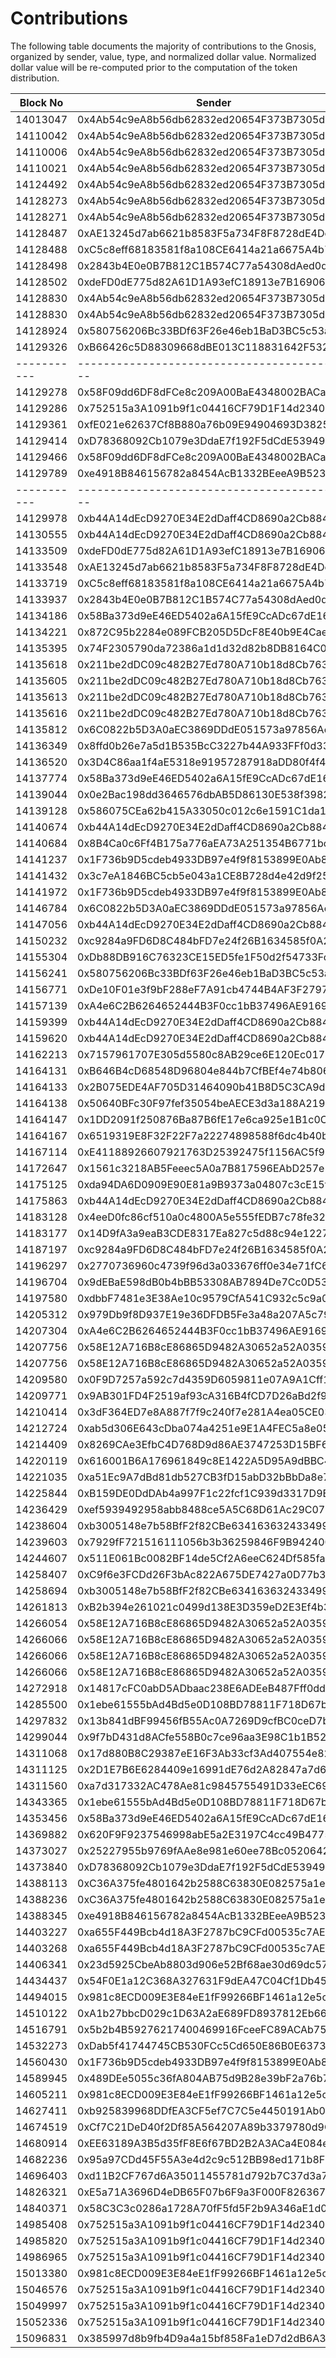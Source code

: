 # Contributions

The following table documents the majority of contributions to the Gnosis, organized by sender, value, type, and normalized dollar value. Normalized dollar value will be re-computed prior to the computation of the token distribution.

| Block No               | Sender                                                                                   | Value                      | Symbol   | Amount                   |
| ---------------------- | ---------------------------------------------------------------------------------------- | -------------------------- | -------- | ------------------------ |
| 14013047               | 0x4Ab54c9eA8b56db62832ed20654F373B7305dB0c                                               | 1.00E+15                   | ETH      | \$3.32                   |
| 14110042               | 0x4Ab54c9eA8b56db62832ed20654F373B7305dB0c                                               | 1.00E+15                   | ETH      | \$2.60                   |
| 14110006               | 0x4Ab54c9eA8b56db62832ed20654F373B7305dB0c                                               | 5.00E+19                   | DAI      | \$50.00                  |
| 14110021               | 0x4Ab54c9eA8b56db62832ed20654F373B7305dB0c                                               | 1.00E+18                   | DAI      | \$1.00                   |
| 14124492               | 0x4Ab54c9eA8b56db62832ed20654F373B7305dB0c                                               | 1.50E+16                   | ETH      | \$40.18                  |
| 14128273               | 0x4Ab54c9eA8b56db62832ed20654F373B7305dB0c                                               | 1.00E+16                   | ETH      | \$26.79                  |
| 14128271               | 0x4Ab54c9eA8b56db62832ed20654F373B7305dB0c                                               | 1.50E+19                   | DAI      | \$15.00                  |
| 14128487               | 0xAE13245d7ab6621b8583F5a734F8F8728dE4Dcd1                                               | 7.80E+17                   | ETH      | \$2,089.71               |
| 14128488               | 0xC5c8eff68183581f8a108CE6414a21a6675A4b79                                               | 1.50E+18                   | ETH      | \$4,018.68               |
| 14128498               | 0x2843b4E0e0B7B812C1B574C77a54308dAed0d0A2                                               | 1.11E+17                   | ETH      | \$296.49                 |
| 14128502               | 0xdeFD0dE775d82A61D1A93efC18913e7B16906e1c                                               | 1.20E+18                   | ETH      | \$3,214.94               |
| 14128830               | 0x4Ab54c9eA8b56db62832ed20654F373B7305dB0c                                               | 1.00E+15                   | ETH      | \$2.67                   |
| 14128830               | 0x4Ab54c9eA8b56db62832ed20654F373B7305dB0c                                               | 1.00E+18                   | DAI      | \$1.00                   |
| 14128924               | 0x580756206Bc33BDf63F26e46eb1BaD3BC5c53a54                                               | 3.00E+17                   | ETH      | \$803.73                 |
| 14129326               | 0xB66426c5D88309668dBE013C118831642F532DD0                                               | 5.73252E+19                | ETH      | \$153,581.21             |
| \-\-\-\-\-\-\-\-\-\-\- | \-\-\-\-\-\-\-\-\-\-\-\-\-\-\-\-\-\-\-\-\-\-\-\-\-\-\-\-\-\-\-\-\-\-\-\-\-\-\-\-\-\-\-\- | \-\-\-\-\-\-\-\-\-\-\-\-\- | \-\-\-\- | \-\-\-\-\-\-\-\-\-\-\-\- |
| 14129278               | 0x58F09dd6DF8dFCe8c209A00BaE4348002BACac1d                                               | 1.20E+24                   | DAI      | \$1,200,000.00           |
| 14129286               | 0x752515a3A1091b9f1c04416CF79D1F14d2340085                                               | 9.79E+24                   | DAI      | \$9,786,795.00           |
| 14129361               | 0xfE021e62637Cf8B880a76b09E94904693D38256A                                               | 7.99E+19                   | ETH      | \$214,146.50             |
| 14129414               | 0xD78368092Cb1079e3DdaE7f192F5dCdE53949CCD                                               | 3.00E+24                   | DAI      | \$3,000,000.00           |
| 14129466               | 0x58F09dd6DF8dFCe8c209A00BaE4348002BACac1d                                               | 6.87E+20                   | ETH      | \$1,841,025.79           |
| 14129789               | 0xe4918B846156782a8454AcB1332BEeeA9B523763                                               | 4.00E+17                   | ETH      | \$1,077.47               |
| \-\-\-\-\-\-\-\-\-\-\- | \-\-\-\-\-\-\-\-\-\-\-\-\-\-\-\-\-\-\-\-\-\-\-\-\-\-\-\-\-\-\-\-\-\-\-\-\-\-\-\-\-\-\-\- | \-\-\-\-\-\-\-\-\-\-\-\-\- | \-\-\-\- | \-\-\-\-\-\-\-\-\-\-\-\- |
| 14129978               | 0xb44A14dEcD9270E34E2dDaff4CD8690a2Cb88461                                               | 9.63E+17                   | ETH      | \$2,593.93               |
| 14130555               | 0xb44A14dEcD9270E34E2dDaff4CD8690a2Cb88461                                               | 3.64E+17                   | ETH      | \$980.49                 |
| 14133509               | 0xdeFD0dE775d82A61D1A93efC18913e7B16906e1c                                               | 1.20E+18                   | ETH      | \$3,232.41               |
| 14133548               | 0xAE13245d7ab6621b8583F5a734F8F8728dE4Dcd1                                               | 7.67E+17                   | ETH      | \$2,065.84               |
| 14133719               | 0xC5c8eff68183581f8a108CE6414a21a6675A4b79                                               | 1.50E+18                   | ETH      | \$4,040.52               |
| 14133937               | 0x2843b4E0e0B7B812C1B574C77a54308dAed0d0A2                                               | 1.14E+17                   | ETH      | \$307.96                 |
| 14134186               | 0x58Ba373d9eE46ED5402a6A15fE9CcADc67dE1650                                               | 1.00E+17                   | ETH      | \$269.36                 |
| 14134221               | 0x872C95b2284e089FCB205D5DcF8E40b9E4Caea97                                               | 1.12E+18                   | ETH      | \$3,016.92               |
| 14135395               | 0x74F2305790da72386a1d1d32d82b8DB8164C0704                                               | 3.00E+18                   | ETH      | \$8,081.04               |
| 14135618               | 0x211be2dDC09c482B27Ed780A710b18d8Cb76328E                                               | 1.00E+18                   | ETH      | \$2,693.68               |
| 14135605               | 0x211be2dDC09c482B27Ed780A710b18d8Cb76328E                                               | 2.00E+19                   | DAI      | \$20.00                  |
| 14135613               | 0x211be2dDC09c482B27Ed780A710b18d8Cb76328E                                               | 8.00E+22                   | DAI      | \$80,000.00              |
| 14135616               | 0x211be2dDC09c482B27Ed780A710b18d8Cb76328E                                               | 1.00E+21                   | DAI      | \$1,000.00               |
| 14135812               | 0x6C0822b5D3A0aEC3869DDdE051573a97856Aeb54                                               | 3.33E+17                   | ETH      | \$897.89                 |
| 14136349               | 0x8ffd0b26e7a5d1B535BcC3227b44A933FFf0d338                                               | 2.45E+18                   | ETH      | \$7,315.57               |
| 14136520               | 0x3D4C86aa1f4aE5318e91957287918aDD80f4f4C6                                               | 3.80E+17                   | ETH      | \$1,134.66               |
| 14137774               | 0x58Ba373d9eE46ED5402a6A15fE9CcADc67dE1650                                               | 7.70E+17                   | ETH      | \$2,299.18               |
| 14139044               | 0x0e2Bac198dd3646576dbAB5D86130E538f39820b                                               | 1.00E+15                   | ETH      | \$2.98                   |
| 14139128               | 0x586075CEa62b415A33050c012c6e1591C1da1c74                                               | 1.50E+15                   | ETH      | \$4.47                   |
| 14140674               | 0xb44A14dEcD9270E34E2dDaff4CD8690a2Cb88461                                               | 6.00E+17                   | ETH      | \$1,791.57               |
| 14140684               | 0x8B4Ca0c6Ff4B175a776aEA73A251354B6771bccA                                               | 1.05E+17                   | ETH      | \$313.52                 |
| 14141237               | 0x1F736b9D5cdeb4933DB97e4f9f8153899E0Ab82f                                               | 3.00E+17                   | ETH      | \$895.78                 |
| 14141432               | 0x3c7eA1846BC5cb5e043a1CE8B728d4e42d9f2539                                               | 2.78E+17                   | ETH      | \$830.09                 |
| 14141972               | 0x1F736b9D5cdeb4933DB97e4f9f8153899E0Ab82f                                               | 9.00E+16                   | ETH      | \$268.73                 |
| 14146784               | 0x6C0822b5D3A0aEC3869DDdE051573a97856Aeb54                                               | 2.22E+18                   | ETH      | \$6,699.82               |
| 14147056               | 0xb44A14dEcD9270E34E2dDaff4CD8690a2Cb88461                                               | 1.91E+17                   | ETH      | \$575.84                 |
| 14150232               | 0xc9284a9FD6D8C484bFD7e24f26B1634585f0A296                                               | 3.00E+16                   | ETH      | \$91.85                  |
| 14155304               | 0xDb88DB916C76323CE15ED5fe1F50d2f54733Fc70                                               | 2.10E+18                   | ETH      | \$6,430.01               |
| 14156241               | 0x580756206Bc33BDf63F26e46eb1BaD3BC5c53a54                                               | 1.00E+18                   | ETH      | \$3,142.03               |
| 14156771               | 0xDe10F01e3f9bF288eF7A91cb4744B4AF3F2797F0                                               | 2.00E+23                   | DAI      | \$200,000.00             |
| 14157139               | 0xA4e6C2B6264652444B3F0cc1bB37496AE916931c                                               | 3.74E+17                   | ETH      | \$1,176.24               |
| 14159399               | 0xb44A14dEcD9270E34E2dDaff4CD8690a2Cb88461                                               | 1.00E+17                   | ETH      | \$314.20                 |
| 14159620               | 0xb44A14dEcD9270E34E2dDaff4CD8690a2Cb88461                                               | 6.00E+16                   | ETH      | \$188.52                 |
| 14162213               | 0x7157961707E305d5580c8AB29ce6E120Ec01744e                                               | 7.50E+17                   | ETH      | \$2,336.10               |
| 14164131               | 0xB646B4cD68548D96804e844b7CfBEf4e74b80675                                               | 1.25E+16                   | ETH      | \$38.93                  |
| 14164133               | 0x2B075EDE4AF705D31464090b41B8D5C3CA9da84c                                               | 1.25E+16                   | ETH      | \$38.93                  |
| 14164138               | 0x50640BFc30F97fef35054beAECE3d3a188A219F0                                               | 1.25E+16                   | ETH      | \$38.93                  |
| 14164147               | 0x1DD2091f250876Ba87B6fE17e6ca925e1B1c0CF0                                               | 6.00E+16                   | ETH      | \$186.88                 |
| 14164167               | 0x6519319E8F32F22F7a22274898588f6dc4b40bbf                                               | 7.50E+16                   | ETH      | \$233.61                 |
| 14167114               | 0xE41188926607921763D25392475f1156AC5f9033                                               | 5.00E+16                   | ETH      | \$155.74                 |
| 14172647               | 0x1561c3218AB5Feeec5A0a7B817596EAbD257e5a3                                               | 5.00E+16                   | ETH      | \$162.27                 |
| 14175125               | 0xda94DA6D0909E90E81a9B9373a04807c3cE15fBC                                               | 1.60E+16                   | ETH      | \$49.01                  |
| 14175863               | 0xb44A14dEcD9270E34E2dDaff4CD8690a2Cb88461                                               | 6.26E+18                   | ETH      | \$19,176.94              |
| 14183128               | 0x4eeD0fc86cf510a0c4800A5e555fEDB7c78fe32B                                               | 3.20E+17                   | ETH      | \$937.32                 |
| 14183177               | 0x14D9fA3a9eaB3CDE8317Ea827c5d88c94e12272E                                               | 3.25E+17                   | ETH      | \$951.97                 |
| 14187197               | 0xc9284a9FD6D8C484bFD7e24f26B1634585f0A296                                               | 9.00E+15                   | ETH      | \$26.36                  |
| 14196297               | 0x2770736960c4739f96d3a033676ff0e34e71fC63                                               | 9.65E+16                   | ETH      | \$276.96                 |
| 14196704               | 0x9dEBaE598dB0b4bBB53308AB7894De7Cc0D5326b                                               | 1.00E+17                   | ETH      | \$287.00                 |
| 14197580               | 0xdbbF7481e3E38Ae10c9579CfA541C932c5c9a05D                                               | 3.40E+17                   | ETH      | \$975.82                 |
| 14205312               | 0x979Db9f8D937E19e36DFDB5Fe3a48a207A5c7991                                               | 1.50E+17                   | ETH      | \$439.56                 |
| 14207304               | 0xA4e6C2B6264652444B3F0cc1bB37496AE916931c                                               | 3.40E+17                   | ETH      | \$996.35                 |
| 14207756               | 0x58E12A716B8cE86865D9482A30652a52A0359984                                               | 5.00E+19                   | DAI      | \$50.00                  |
| 14207756               | 0x58E12A716B8cE86865D9482A30652a52A0359984                                               | 5.00E+19                   | DAI      | \$50.00                  |
| 14209580               | 0x0F9D7257a592c7d4359D6059811e07A9A1Cff110                                               | 1.00E+16                   | ETH      | \$31.85                  |
| 14209771               | 0x9AB301FD4F2519af93cA316B4fCD7D26aBd2f9E9                                               | 1.00E+17                   | ETH      | \$318.59                 |
| 14210414               | 0x3dF364ED7e8A887f7f9c240f7e281A4ea05CE03f                                               | 1.50E+17                   | ETH      | \$477.89                 |
| 14212724               | 0xab5d306E643cDba074a4251e9E1A4FEC5a8e05Ee                                               | 6.00E+16                   | ETH      | \$191.15                 |
| 14214409               | 0x8269CAe3EfbC4D768D9d86AE3747253D15BF6929                                               | 3.00E+16                   | ETH      | \$93.68                  |
| 14220119               | 0x616001B6A176961849c8E1422A5D95A9dBBC4739                                               | 1.30E+16                   | ETH      | \$40.59                  |
| 14221035               | 0xa51Ec9A7dBd81db527CB3fD15abD32bBbDa8e785                                               | 3.00E+17                   | ETH      | \$863.93                 |
| 14225844               | 0xB159DE0DdDAb4a997F1c22fcf1C939d3317D9EC6                                               | 3.00E+18                   | ETH      | \$8,639.34               |
| 14236429               | 0xef5939492958abb8488ce5A5C68D61Ac29C07732                                               | 5.00E+20                   | DAI      | \$500.00                 |
| 14238604               | 0xb3005148e7b58BfF2f82CBe63416363243349949                                               | 5.00E+16                   | ETH      | \$138.21                 |
| 14239603               | 0x7929fF721516111056b3b36259846F9B942400a9                                               | 1.00E+17                   | ETH      | \$262.13                 |
| 14244607               | 0x511E061Bc0082BF14de5Cf2A6eeC624Df585fa52                                               | 1.25E+17                   | ETH      | \$327.41                 |
| 14258407               | 0xC9f6e3FCDd26F3bAc822A675DE7427a0D77b39FE                                               | 9.00E+16                   | ETH      | \$237.17                 |
| 14258694               | 0xb3005148e7b58BfF2f82CBe63416363243349949                                               | 2.00E+16                   | ETH      | \$52.70                  |
| 14261813               | 0xB2b394e261021c0499d138E3D359eD2E3Ef4b3b7                                               | 3.00E+17                   | ETH      | \$773.74                 |
| 14266054               | 0x58E12A716B8cE86865D9482A30652a52A0359984                                               | 3.00E+21                   | DAI      | \$3,000.00               |
| 14266066               | 0x58E12A716B8cE86865D9482A30652a52A0359984                                               | 2.00E+21                   | DAI      | \$2,000.00               |
| 14266066               | 0x58E12A716B8cE86865D9482A30652a52A0359984                                               | 1.00E+21                   | DAI      | \$1,000.00               |
| 14266066               | 0x58E12A716B8cE86865D9482A30652a52A0359984                                               | 4.00E+21                   | DAI      | \$4,000.00               |
| 14272918               | 0x14817cFC0abD5ADbaac238E6ADEeB487Fff0dd31                                               | 6.85E+20                   | DAI      | \$685.00                 |
| 14285500               | 0x1ebe61555bAd4Bd5e0D108BD78811F718D67b852                                               | 3.28E+16                   | ETH      | \$85.88                  |
| 14297832               | 0x13b841dBF99456fB55Ac0A7269D9cfBC0ceD7b42                                               | 1.00E+17                   | ETH      | \$297.71                 |
| 14299044               | 0x9f7bD431d8ACfe558B0c7ce96aa3E98C1b1B52C8                                               | 7.00E+16                   | ETH      | \$208.40                 |
| 14311068               | 0x17d880B8C29387eE16F3Ab33cf3Ad407554e829b                                               | 2.00E+16                   | ETH      | \$56.71                  |
| 14311125               | 0x2D1E7B6E6284409e16991dE76d2A82847a7d61C5                                               | 1.00E+17                   | ETH      | \$283.58                 |
| 14311560               | 0xa7d317332AC478Ae81c9845755491D33eEC69b50                                               | 3.30E+16                   | ETH      | \$93.58                  |
| 14343365               | 0x1ebe61555bAd4Bd5e0D108BD78811F718D67b852                                               | 1.87E+17                   | ETH      | \$481.09                 |
| 14353456               | 0x58Ba373d9eE46ED5402a6A15fE9CcADc67dE1650                                               | 2.54E+18                   | ETH      | \$6,933.28               |
| 14369882               | 0x620F9F9237546998abE5a2E3197C4cc49B4775d0                                               | 1.00E+15                   | ETH      | \$2.56                   |
| 14373027               | 0x25227955b9769fAAe8e981e60ee78Bc052064220                                               | 7.75E+16                   | ETH      | \$198.91                 |
| 14373840               | 0xD78368092Cb1079e3DdaE7f192F5dCdE53949CCD                                               | 1.00E+23                   | DAI      | \$100,000.00             |
| 14388113               | 0xC36A375fe4801642b2588C63830E082575a1e17C                                               | 2.00E+16                   | ETH      | \$52.37                  |
| 14388236               | 0xC36A375fe4801642b2588C63830E082575a1e17C                                               | 1.40E+17                   | ETH      | \$366.59                 |
| 14388345               | 0xe4918B846156782a8454AcB1332BEeeA9B523763                                               | 5.00E+20                   | DAI      | \$500.00                 |
| 14403227               | 0xa655F449Bcb4d18A3F2787bC9CFd00535c7AE5dA                                               | 7.00E+16                   | ETH      | \$196.92                 |
| 14403268               | 0xa655F449Bcb4d18A3F2787bC9CFd00535c7AE5dA                                               | 1.00E+17                   | ETH      | \$281.32                 |
| 14406341               | 0x23d5925CbeAb8803d906e52Bf68ae30d69dc570E                                               | 1.00E+17                   | ETH      | \$281.32                 |
| 14434437               | 0x54F0E1a12C368A327631F9dEA47C04Cf1Db45584                                               | 3.33E+17                   | ETH      | \$989.09                 |
| 14494015               | 0x981c8ECD009E3E84eE1fF99266BF1461a12e5c68                                               | 8.41463E+17                | ETH      | \$2,761.19               |
| 14510122               | 0xA1b27bbcD029c1D63A2aE689FD8937812Eb6637b                                               | 5.00E+19                   | DAI      | \$50.00                  |
| 14516791               | 0x5b2b4B59276217400469916FceeFC89ACAb7548f                                               | 5.55E+16                   | ETH      | \$195.53                 |
| 14532273               | 0xDab5f41744745CB530FCc5Cd650E86B0E63737c3                                               | 1.00E+16                   | ETH      | \$31.72                  |
| 14560430               | 0x1F736b9D5cdeb4933DB97e4f9f8153899E0Ab82f                                               | 5.00E+19                   | DAI      | \$50.00                  |
| 14589945               | 0x489DEe5055c36fA804AB75d9B28e39bF2a76b793                                               | 6.75E+15                   | ETH      | \$20.54                  |
| 14605211               | 0x981c8ECD009E3E84eE1fF99266BF1461a12e5c68                                               | 1.7561E+18                 | ETH      | \$5,252.18               |
| 14627411               | 0xb925839968DDfEA3CF5ef7C7C5e4450191Ab0D10                                               | 1.50E+20                   | DAI      | \$150.00                 |
| 14674519               | 0xCf7C21DeD40f2Df85A564207A89b3379780d9CE3                                               | 5.00E+16                   | ETH      | \$146.94                 |
| 14680914               | 0xEE63189A3B5d35fF8E6f67BD2B2A3ACa4E084e85                                               | 1.00E+17                   | ETH      | \$281.76                 |
| 14682236               | 0x95a97CDd45F55A3e4d2c9c512BB98ed171b8F07b                                               | 7.00E+17                   | ETH      | \$1,972.38               |
| 14696403               | 0xd11B2CF767d6A35011455781d792b7C37d3a7d97                                               | 3.90E+17                   | ETH      | \$1,115.30               |
| 14826321               | 0xE5a71A3696D4eDB65F07b6F9a3F000F826367305                                               | 2.00E+16                   | ETH      | \$40.81                  |
| 14840371               | 0x58C3C3c0286a1728A70fF5fd5F2b9A346aE1d013                                               | 5.00E+16                   | ETH      | \$97.02                  |
| 14985408               | 0x752515a3A1091b9f1c04416CF79D1F14d2340085                                               | 9.97614E+19                | ETH      | \$99,164.83              |
| 14985820               | 0x752515a3A1091b9f1c04416CF79D1F14d2340085                                               | 1.01031E+20                | ETH      | \$100,426.49             |
| 14986965               | 0x752515a3A1091b9f1c04416CF79D1F14d2340085                                               | 5.53841E+19                | ETH      | \$55,052.88              |
| 15013380               | 0x981c8ECD009E3E84eE1fF99266BF1461a12e5c68                                               | 2.24773E+18                | ETH      | \$2,567.98               |
| 15046576               | 0x752515a3A1091b9f1c04416CF79D1F14d2340085                                               | 4.52247E+19                | ETH      | \$49,706.02              |
| 15049997               | 0x752515a3A1091b9f1c04416CF79D1F14d2340085                                               | 9.86504E+19                | ETH      | \$105,879.54             |
| 15052336               | 0x752515a3A1091b9f1c04416CF79D1F14d2340085                                               | 4.86185E+19                | ETH      | \$52,181.25              |
| 15096831               | 0x385997d8b9fb4D9a4a15bf858Fa1eD7d2dB6A3A9                                               | 8.00E+16                   | ETH      | \$99.00                  |
